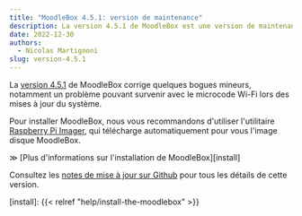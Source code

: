 ```yaml
---
title: "MoodleBox 4.5.1: version de maintenance"
description: La version 4.5.1 de MoodleBox est une version de maintenance qui corrige quelques bogues mineurs.
date: 2022-12-30
authors:
  - Nicolas Martignoni
slug: version-4.5.1
---
```


La [version 4.5.1][release] de MoodleBox corrige quelques bogues mineurs, notamment un problème pouvant survenir avec le microcode Wi-Fi lors des mises à jour du système.

Pour installer MoodleBox, nous vous recommandons d'utiliser l'utilitaire [Raspberry Pi Imager][rpi-imager], qui télécharge automatiquement pour vous l'image disque MoodleBox.

&Gt; [Plus d'informations sur l'installation de MoodleBox][install]

Consultez les [notes de mise à jour sur Github][release] pour tous les détails de cette version.

[release]: https://github.com/moodlebox/moodlebox/releases/tag/v4.5.1
[rpi-imager]: https://www.raspberrypi.com/software/
[install]: {{< relref "help/install-the-moodlebox" >}}
